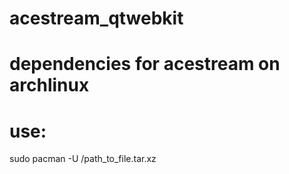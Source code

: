 # acestream_qtwebkit
# dependencies for acestream on archlinux
# use:
sudo pacman -U /path_to_file.tar.xz
